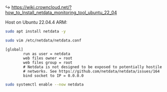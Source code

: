 ↪ https://wiki.crowncloud.net/?how_to_Install_netdata_monitoring_tool_ubuntu_22_04

Host on Ubuntu 22.04.4 ARM:

```sh
sudo apt install netdata -y
```

```sh
sudo vim /etc/netdata/netdata.conf
```

```
[global]
        run as user = netdata
        web files owner = root
        web files group = root
        # Netdata is not designed to be exposed to potentially hostile
        # networks. See https://github.com/netdata/netdata/issues/164
        bind socket to IP = 0.0.0.0
```

```sh
sudo systemctl enable --now netdata
```